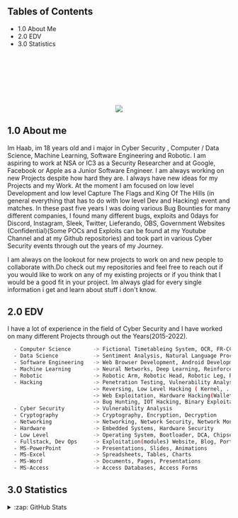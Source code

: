 
## Tables of Contents
- 1.0  About Me
- 2.0  EDV
- 3.0  Statistics

<br><br><br><br><br><br>
<p dir="auto" align="center"><a target="_blank" href="https://discord.gg/users/621713529543720970"><img src="https://raw.githubusercontent.com/catppuccin/catppuccin/dev/assets/footers/gray0_ctp_on_line.svg?sanitize=true" style="max-width: 100%;"></a></p>

## 1.0 About me
Im Haab, im 18 years old and i major in Cyber Security , Computer / Data Science, Machine Learning, Software Engineering and Robotic. I am aspiring to work at NSA or IC3 as a Security Researcher and at Google, Facebook or Apple as a Junior Software Engineer. I am always working on new Projects despite how hard they are. I always have new ideas for my Projects and my Work. At the moment I am focused on low level Development and low level Capture The Flags and King Of The Hills (in general everything that has to do with low level Dev and Hacking) event and matches. In these past five years I was doing various Bug Bounties for many different companies, I found many different bugs, exploits and 0days for Discord, Instagram, Sleek, Twitter, Lieferando, OBS, Government Websites (Confidential)(Some POCs and Exploits can be found at my Youtube Channel and at my Github repositories) and took part in various Cyber Security events through out the years of my Journey.

I am always on the lookout for new projects to work on and new people to collaborate with.Do check out my repositories and feel free to reach out if you would like to work on any of my existing projects or if you think that I would be a good fit in your project. Im always glad for every single information i get and learn about stuff i don't know.

## 2.0 EDV
I have a lot of experience in the field of Cyber Security and I have worked on many 
different Projects through out the Years(2015-2022).

```bash
  - Computer Science       -> Fictional Timetableing System, OCR, FR-CCTV(Face Recognition AI)
  - Data Science           -> Sentiment Analysis, Natural Language Processing, Machine Learning
  - Software Engineering   -> Web Browser Development, Android Development, iOS Development
  - Machine Learning       -> Neural Networks, Deep Learning, Reinforcement Learning
  - Robotic                -> Robotic Arm, Robotic Head, Robotic Leg, Robotic Hand
  - Hacking                -> Penetration Testing, Vulnerability Analysis
                           -> Reversing, Low Level Hacking ( Kernel, ...)
                           -> Web Exploitation, Hardware Hacking(Wallet, USB, INP Devices)
                           -> Bug Hunting, IOT Hacking, Binary Exploitation, Car Hacking(sort of?)
  - Cyber Security         -> Vulnerability Analysis
  - Cryptography           -> Cryptography, Encryption, Decryption
  - Networking             -> Networking, Network Security, Network Monitoring, VPNS, Packet Poisoning
  - Hardware               -> Embedded Systems, Hardware Security
  - Low Level              -> Operating System, Bootloader, DCA, Chipsets, MBU, Motherboards (Fail)
  - Fullstack, Dev Ops     -> Exploitation(modules) Website, Blog, Portofolio, Databases
  - MS-PowerPoint          -> Presentations, Slides, Animations
  - MS-Excel               -> Spreadsheets, Tables, Charts
  - MS-Word                -> Documents, Pages, Presentations
  - MS-Access              -> Access Databases, Access Forms
```

## 3.0 Statistics
<details>
  <summary>:zap: GitHub Stats</summary>
<img align="center" src="https://github-readme-stats.vercel.app/api?username=0xHaab&show_icons=true&include_all_commits=true&show_icons=true&title_color=fff&icon_color=f0f0f0&text_color=f0f0f0&bg_color=151b22&hide_border=true" alt="Statistics." />
  <img align="center" src="https://github-readme-stats.vercel.app/api/top-langs/?username=0xHaab&show_icons=true&show_icons=true&title_color=&icon_color=f0f0f0&text_color=f0f0f0&bg_color=151b22&hide_border=true" alt="Statistics." />
</details>

